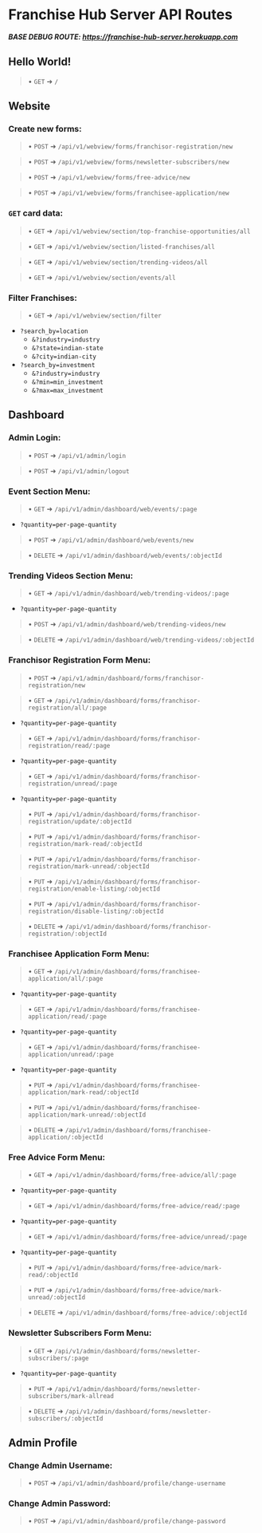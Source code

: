 # Franchise Hub Server API Routes
***BASE DEBUG ROUTE: https://franchise-hub-server.herokuapp.com***

## Hello World!
> •  `GET` ➜ `/`

## Website
### Create new forms:
> •  `POST` ➜ `/api/v1/webview/forms/franchisor-registration/new` <br>

> •  `POST` ➜ `/api/v1/webview/forms/newsletter-subscribers/new` <br>

> •  `POST` ➜ `/api/v1/webview/forms/free-advice/new` <br>

> •  `POST` ➜ `/api/v1/webview/forms/franchisee-application/new` <br>

### `GET` card data:
> •  `GET` ➜ `/api/v1/webview/section/top-franchise-opportunities/all` <br>

> •  `GET` ➜ `/api/v1/webview/section/listed-franchises/all` <br>

> •  `GET` ➜ `/api/v1/webview/section/trending-videos/all` <br>

> •  `GET` ➜ `/api/v1/webview/section/events/all`
	
### Filter Franchises:
> •  `GET` ➜ `/api/v1/webview/section/filter` <br>
- `?search_by=location`<br>
  - `&?industry=industry`<br>
  - `&?state=indian-state`<br>
  - `&?city=indian-city`<br>
- `?search_by=investment`<br>
  - `&?industry=industry`<br>
  - `&?min=min_investment`<br>
  - `&?max=max_investment`

## Dashboard
### Admin Login:
> •  `POST` ➜ `/api/v1/admin/login` <br>

> •  `POST` ➜ `/api/v1/admin/logout` <br>

### Event Section Menu:
> •  `GET` ➜ `/api/v1/admin/dashboard/web/events/:page`
 - `?quantity=per-page-quantity` <br>

> •  `POST` ➜ `/api/v1/admin/dashboard/web/events/new` <br>

> •  `DELETE` ➜ `/api/v1/admin/dashboard/web/events/:objectId` <br>

### Trending Videos Section Menu:
> •  `GET` ➜ `/api/v1/admin/dashboard/web/trending-videos/:page`
 - `?quantity=per-page-quantity` <br>

> •  `POST` ➜ `/api/v1/admin/dashboard/web/trending-videos/new` <br>

> •  `DELETE` ➜ `/api/v1/admin/dashboard/web/trending-videos/:objectId` <br> 

### Franchisor Registration Form Menu:
> •  `POST` ➜ `/api/v1/admin/dashboard/forms/franchisor-registration/new` <br>

> •  `GET` ➜ `/api/v1/admin/dashboard/forms/franchisor-registration/all/:page`
 - `?quantity=per-page-quantity` <br>

> •  `GET` ➜ `/api/v1/admin/dashboard/forms/franchisor-registration/read/:page`
 - `?quantity=per-page-quantity` <br>

> •  `GET` ➜ `/api/v1/admin/dashboard/forms/franchisor-registration/unread/:page`
 - `?quantity=per-page-quantity` <br>

> •  `PUT` ➜ `/api/v1/admin/dashboard/forms/franchisor-registration/update/:objectId` <br>

> •  `PUT` ➜ `/api/v1/admin/dashboard/forms/franchisor-registration/mark-read/:objectId` <br>

> •  `PUT` ➜ `/api/v1/admin/dashboard/forms/franchisor-registration/mark-unread/:objectId` <br>

> •  `PUT` ➜ `/api/v1/admin/dashboard/forms/franchisor-registration/enable-listing/:objectId` <br>

> •  `PUT` ➜ `/api/v1/admin/dashboard/forms/franchisor-registration/disable-listing/:objectId` <br>

> •  `DELETE` ➜ `/api/v1/admin/dashboard/forms/franchisor-registration/:objectId` <br>

### Franchisee Application Form Menu:

> •  `GET` ➜ `/api/v1/admin/dashboard/forms/franchisee-application/all/:page`
 - `?quantity=per-page-quantity` <br>

> •  `GET` ➜ `/api/v1/admin/dashboard/forms/franchisee-application/read/:page`
 - `?quantity=per-page-quantity` <br>

> •  `GET` ➜ `/api/v1/admin/dashboard/forms/franchisee-application/unread/:page`
 - `?quantity=per-page-quantity` <br>

> •  `PUT` ➜ `/api/v1/admin/dashboard/forms/franchisee-application/mark-read/:objectId` <br>

> •  `PUT` ➜ `/api/v1/admin/dashboard/forms/franchisee-application/mark-unread/:objectId` <br>

> •  `DELETE` ➜ `/api/v1/admin/dashboard/forms/franchisee-application/:objectId` <br>

### Free Advice Form Menu:

> •  `GET` ➜ `/api/v1/admin/dashboard/forms/free-advice/all/:page`
 - `?quantity=per-page-quantity` <br>

> •  `GET` ➜ `/api/v1/admin/dashboard/forms/free-advice/read/:page`
 - `?quantity=per-page-quantity` <br>

> •  `GET` ➜ `/api/v1/admin/dashboard/forms/free-advice/unread/:page`
 - `?quantity=per-page-quantity` <br>

> •  `PUT` ➜ `/api/v1/admin/dashboard/forms/free-advice/mark-read/:objectId` <br>

> •  `PUT` ➜ `/api/v1/admin/dashboard/forms/free-advice/mark-unread/:objectId` <br>

> •  `DELETE` ➜ `/api/v1/admin/dashboard/forms/free-advice/:objectId` <br>

### Newsletter Subscribers Form Menu:
> •  `GET` ➜ `/api/v1/admin/dashboard/forms/newsletter-subscribers/:page`
 - `?quantity=per-page-quantity` <br>

> •  `PUT` ➜ `/api/v1/admin/dashboard/forms/newsletter-subscribers/mark-allread` <br>

> •  `DELETE` ➜ `/api/v1/admin/dashboard/forms/newsletter-subscribers/:objectId` <br>

## Admin Profile
### Change Admin Username:
> •  `POST` ➜ `/api/v1/admin/dashboard/profile/change-username` <br>

### Change Admin Password:
> •  `POST` ➜ `/api/v1/admin/dashboard/profile/change-password` <br>